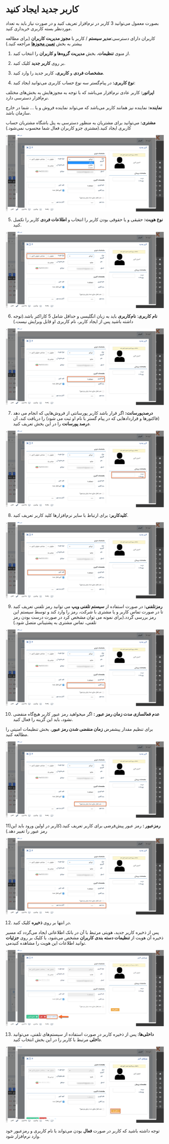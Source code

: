 # کاربر جدید ایجاد کنید

بصورت معمول می‌توانید 3 کاربر در نرم‌افزار تعریف کنید و در صورت نیاز باید به تعداد موردنظر بسته کاربری خریداری کنید.

کاربران دارای دسترسی:**مدیر سیستم** / کاربر با **مجوز مدیریت کاربران** (برای مطالعه بیشتر به بخش **[تعیین مجوزها](%D8%AA%D8%B9%DB%8C%DB%8C%D9%86%20%D8%B3%D8%B7%D8%AD%20%D8%AF%D8%B3%D8%AA%D8%B1%D8%B3%DB%8C.md)** مراجعه کنید.)

1)   از منوی **تنظیمات**، بخش **مدیریت گروه‌ها و کاربران** را انتخاب کنید.

2)   بر روی **کاربر جدید** کلیک کنید.

3)	**مشخصات فردی** و **کاربری**، کاربر جدید را وارد کنید.

4)  **نوع کاربری:** در پیام‌گستر سه نوع حساب کاربری می‌توانید ایجاد کنید:

 **اپراتور:** کاربر عادی نرم‌افزار می‌باشد که با توجه به مجوزهایش به بخش‌های مختلف نرم‌افزار دسترسی دارد.

**نماینده:** نماینده نیز همانند کاربر  می‌باشد که می‌تواند نماینده فروش و یا ... شما در خارج سازمان باشد.

**مشتری:** می‌توانید برای مشتریان به منظور دسترسی به پنل باشگاه مشتریان حساب کاربری ایجاد کنید.(مشتری جزو کاربران فعال شما محسوب نمی‌شود.)

![](adduser2.png)

5) **نوع هویت:** حقیقی و یا حقوقی بودن کاربر را انتخاب و **اطلاعات فردی** کاربر را تکمیل کنید.

![](adduser3.png)

6) **نام کاربری**: **نام‌کاربری** باید به زبان انگلیسی و حداقل شامل 5 کاراکتر باشد.(توجه داشته باشید پس از ایجاد کاربر، نام کاربری او قابل ویرایش نیست.)

![](adduser4.png)

7) **درصدپورسانت:** اگر قرار باشد کاربر پورسانتی از فروش‌هایی که انجام می دهد (فاکتورها و قراردادهایی که در پیام گستر با نام او ثبت می شود) را دریافت کند، آن **درصد پورسانت** را در این بخش تعریف کنید.

![](adduser5.png)

8) **کلیدکاربر:** برای ارتباط با سایر نرم‌افزارها کلید کاربر تعریف کنید.

![](adduser7.png)

9) **رمزتلفنی:** در صورت استفاده از **سیستم تلفنی ویپ** می توانید رمز تلفنی تعریف کنید تا در صورت تماس کاربر و یا مشتری با شرکت، رمز را وارد کند و توسط سیستم این رمز بررسی گردد.(برای نمونه می توان مشخص کرد در صورت درست بودن رمز تلفنی، تماس مشتری به پشتیبانی متصل شود.)

![](adduser6.png)

10) **عدم فعالسازی مدت زمان رمز عبور :** اگر میخواهید رمز عبور کاربر هیچ‌گاه منقضی نشود، باید این گزینه را فعال کنید.

 برای تنظیم مقدار پیشفرض **زمان منقضی شدن رمز عبور**، بخش  تنظیمات امنیتی را مطالعه کنید.

![](adduser8.png)

11)**رمزعبور :** رمز عبور پیش‌فرضی برای کاربر تعریف کنید.(کاربر در اولین ورود باید این رمز عبور را تغییر دهد.)

![](adduser9.png)

12) در انتها بر روی **ذخیره** کلیک کنید.

پس از ذخیره کاربر جدید، هویتی مرتبط با آن در بانک اطلاعاتی ایجاد می‌گردد که مسیر ذخیره آن هویت از **تنظیمات دسته بندی کاربران** مشخص می‌شود، با کلیک بر روی **جزئیات** می‎‌توانید اطلاعات این هویت را مشاهده کنید.

![](adduser11.png)

13) **داخلی‌ها:** پس از ذخیره کاربر در صورت استفاده از سیستم‌های تلفنی، می‌توانید **داخلی** مرتبط با کاربر را در این بخش انتخاب کنید.

![](adduser10.png)

توجه داشته باشید که کاربر در صورت **فعال** بودن می‌تواند با نام کاربری و رمزعبور خود وارد نرم‌افزار شود.
